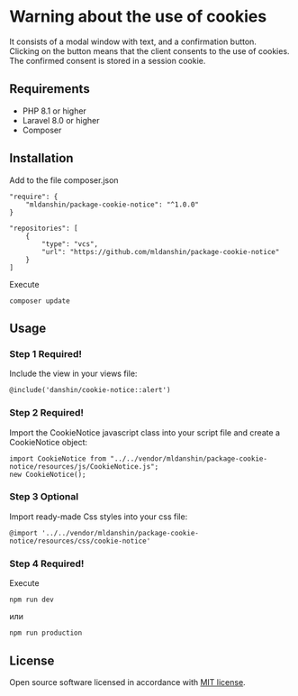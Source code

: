 # Warning about the use of cookies
It consists of a modal window with text, and a confirmation button.  
Clicking on the button means that the client consents to the use of cookies.  
The confirmed consent is stored in a session cookie.  

## Requirements
- PHP 8.1 or higher
- Laravel 8.0 or higher
- Composer

## Installation
Add to the file composer.json  

    "require": {
        "mldanshin/package-cookie-notice": "^1.0.0"
    }

    "repositories": [
        {
            "type": "vcs",
            "url": "https://github.com/mldanshin/package-cookie-notice"
        }
    ]

Execute

    composer update

## Usage
### Step 1 **Required!**
Include the view in your views file:

    @include('danshin/cookie-notice::alert')

### Step 2 **Required!**
Import the CookieNotice javascript class into your script file and create a CookieNotice object:

    import CookieNotice from "../../vendor/mldanshin/package-cookie-notice/resources/js/CookieNotice.js";
    new CookieNotice();

### Step 3 **Optional**
Import ready-made Css styles into your css file:

    @import '../../vendor/mldanshin/package-cookie-notice/resources/css/cookie-notice'

### Step 4 **Required!**
Execute

    npm run dev
или

    npm run production

## License

Open source software licensed in accordance with [MIT license](https://opensource.org/licenses/MIT).
 